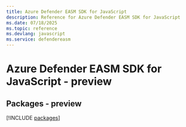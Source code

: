 ```yaml
---
title: Azure Defender EASM SDK for JavaScript
description: Reference for Azure Defender EASM SDK for JavaScript
ms.date: 07/18/2025
ms.topic: reference
ms.devlang: javascript
ms.service: defendereasm
---
```

# Azure Defender EASM SDK for JavaScript - preview
## Packages - preview
[!INCLUDE [packages](defender-easm-index.md)]